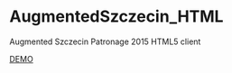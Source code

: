 # AugmentedSzczecin_HTML
Augmented Szczecin Patronage 2015 HTML5 client

<a href="http://witkowsky.cba.pl/maps">DEMO</a>
